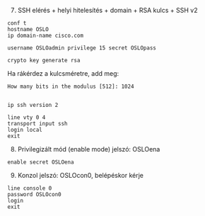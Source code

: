   7. SSH elérés + helyi hitelesítés + domain + RSA kulcs + SSH v2
   
    conf t
    hostname OSLO
    ip domain-name cisco.com
    
    username OSLOadmin privilege 15 secret OSLOpass
    
    crypto key generate rsa

Ha rákérdez a kulcsméretre, add meg:

    How many bits in the modulus [512]: 1024


    ip ssh version 2
    
    line vty 0 4
    transport input ssh
    login local
    exit

  8. Privilegizált mód (enable mode) jelszó: OSLOena
   
    enable secret OSLOena

  9. Konzol jelszó: OSLOcon0, belépéskor kérje

    line console 0
    password OSLOcon0
    login
    exit
